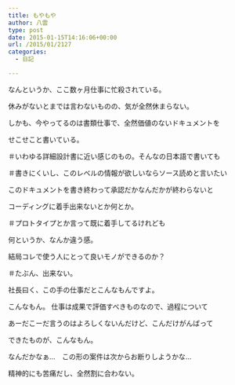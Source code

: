 ```yaml
---
title: もやもや
author: 八雲
type: post
date: 2015-01-15T14:16:06+00:00
url: /2015/01/2127
categories:
  - 日記

---
```

なんというか、ここ数ヶ月仕事に忙殺されている。
  
休みがないとまでは言わないものの、気が全然休まらない。

しかも、今やってるのは書類仕事で、全然価値のないドキュメントを
  
せこせこと書いている。
  
＃いわゆる詳細設計書に近い感じのもの。そんなの日本語で書いても
  
＃書きにくいし、このレベルの情報が欲しいならソース読めと言いたい

このドキュメントを書き終わって承認だかなんだかが終わらないと
  
コーディングに着手出来ないとか何とか。
  
＃プロトタイプとか言って既に着手してるけれども

何というか、なんか違う感。
  
結局コレで使う人にとって良いモノができるのか？
  
＃たぶん、出来ない。

社長曰く、この手の仕事だとこんなもんですよ。
  
こんなもん。 仕事は成果で評価すべきものなので、過程について
  
あーだこーだ言うのはよろしくないんだけど、こんだけがんばって
  
できたものが、こんなもん。

なんだかなぁ…　この形の案件は次からお断りしようかな…
  
精神的にも苦痛だし、全然割に合わない。